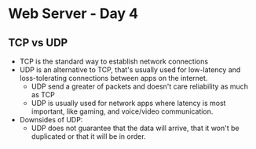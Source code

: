 # Web Server - Day 4

## TCP vs UDP

- TCP is the standard way to establish network connections
- UDP is an alternative to TCP, that's usually used for low-latency and loss-tolerating connections between apps on the internet.
  - UDP send a greater of packets and doesn't care reliability as much as TCP
  - UDP is usually used for network apps where latency is most important, like gaming, and voice/video communication.
- Downsides of UDP:
  - UDP does not guarantee that the data will arrive, that it won't be duplicated or that it will be in order.
